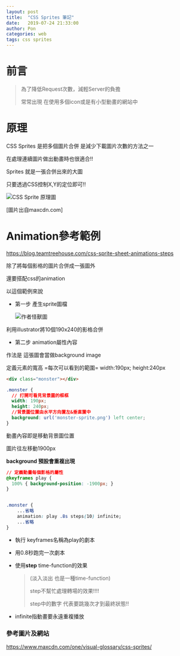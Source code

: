 ```yaml
---
layout: post
title:  "CSS Sprites 筆記"
date:   2019-07-24 21:33:00
author: Pon
categories: web
tags: css sprites
---
```




# 前言

> 為了降低Request次數，減輕Server的負擔
>
> 常常出現 在使用多個icon或是有小型動畫的網站中

# 原理

CSS Sprites 是把多個圖片合併 是減少下載圖片次數的方法之一

在處理連續圖片做出動畫時也很適合!!

Sprites 就是一張合併出來的大圖

只要透過CSS控制X,Y的定位即可!!

![CSS Sprite 原理圖](https://imgur.com/rP2kR2h.jpg)

[圖片出自maxcdn.com]



# Animation參考範例

<https://blog.teamtreehouse.com/css-sprite-sheet-animations-steps>

除了將每個影格的圖片合併成一張圖外

還要搭配css的animation

以這個範例來說 

- 第一步 產生sprite圖檔

  ![作者怪獸圖](https://imgur.com/zmroYnd.jpg)

利用illustrator將10個190x240的影格合併



- 第二步 animation屬性內容

作法是 這張圖會當做background image

定義元素的寬高 =每次可以看到的範圍= width:190px; height:240px

```html
<div class="monster"></div>
```



```css
.monster {
  // 打開可看見背景圖的框框
  width: 190px;
  height: 240px; 
  //背景圖位置由水平方向置左&垂直置中
  background: url('monster-sprite.png') left center;
}
```

動畫內容即是移動背景圖位置

圖片往左移動1900px

**background 預設會重複出現**

 ```css
// 定義動畫每個影格的屬性 
@keyframes play {
   100% { background-position: -1900px; }
}
 ```



```css

.monster {
    ...省略
    animation: play .8s steps(10) infinite;
    ...省略
}
```

- 執行 keyframes名稱為play的劇本

- 用0.8秒跑完一次劇本

- 使用**step** time-function的效果

  > (淡入淡出 也是一種time-function) 
  >
  > step不幫忙處理轉場的效果!!!!
  >
  > step中的數字 代表要跳幾次才到最終狀態!!

- infinite指動畫要永遠重複播放



### 參考圖片及網站

<https://www.maxcdn.com/one/visual-glossary/css-sprites/>





